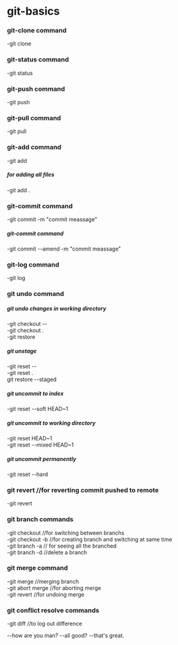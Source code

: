 # git-basics

### git-clone command
-git clone <remote repo>

### git-status command
-git status


### git-push command
-git push

### git-pull command
-git pull

### git-add command
-git add <directory name>
##### for adding all files
-git add .

### git-commit command
-git commit -m "commit meassage"
##### git-commit command
-git commit --amend -m "commit meassage"

### git-log command
-git log

### git undo command
##### git undo changes in working directory
-git checkout -- <filename> <br/>
-git checkout . <br/>
-git restore <file>
##### git unstage
-git reset -- <filename> <br/>
-git reset . <br/>
git restore --staged <file>
##### git uncommit to index
-git reset --soft HEAD~1
##### git uncommit to working directory
-git reset HEAD&#126;1 <br/>
-git reset --mixed HEAD~1
##### git uncommit permanently
-git reset --hard

### git revert //for reverting commit pushed to remote
-git revert <commit ref no.>

### git branch commands
-git checkout <branch name>//for switching between branchs <br/>
-git checkout -b <branch name>//for creating branch and switching at same time <br/>
-git branch -a // for seeing all the branched <br/>
-git branch -d <branch name>//delete a branch

### git merge command
-git merge <branch name> //merging branch <br/>
-git abort merge //for aborting merge <br/>
-git revert <branch code> //for undoing merge

### git conflict resolve commands
-git diff <current branch> <comparing branch>//to log out difference


--how are you man?
--all good?
--that's great.




